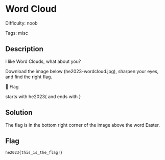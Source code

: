 Word Cloud
=============

Difficulty: noob

Tags: misc

Description
-------------
I like Word Clouds, what about you?

Download the image below (he2023-wordcloud.jpg), sharpen your eyes, and find the right flag.

🚩 Flag

starts with he2023{ and ends with }


Solution
-------------
The flag is in the bottom right corner of the image above the word Easter.

Flag
-------------
`he2023{this_is_the_flag!}`
